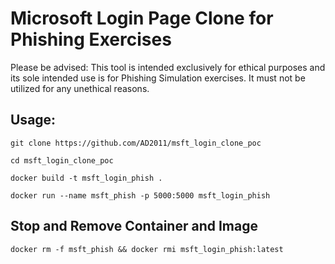 ﻿# Microsoft Login Page Clone for Phishing Exercises

Please be advised: This tool is intended exclusively for ethical purposes and its sole intended use is for Phishing Simulation exercises. It must not be utilized for any unethical reasons.

## Usage:


```
git clone https://github.com/AD2011/msft_login_clone_poc

cd msft_login_clone_poc

docker build -t msft_login_phish .

docker run --name msft_phish -p 5000:5000 msft_login_phish
```
## Stop and Remove Container and Image

```
docker rm -f msft_phish && docker rmi msft_login_phish:latest
```
